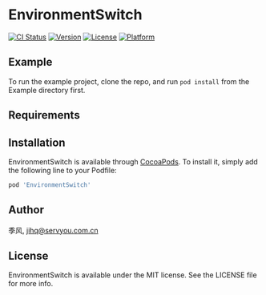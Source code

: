 # EnvironmentSwitch

[![CI Status](http://img.shields.io/travis/季风/EnvironmentSwitch.svg?style=flat)](https://travis-ci.org/季风/EnvironmentSwitch)
[![Version](https://img.shields.io/cocoapods/v/EnvironmentSwitch.svg?style=flat)](http://cocoapods.org/pods/EnvironmentSwitch)
[![License](https://img.shields.io/cocoapods/l/EnvironmentSwitch.svg?style=flat)](http://cocoapods.org/pods/EnvironmentSwitch)
[![Platform](https://img.shields.io/cocoapods/p/EnvironmentSwitch.svg?style=flat)](http://cocoapods.org/pods/EnvironmentSwitch)

## Example

To run the example project, clone the repo, and run `pod install` from the Example directory first.

## Requirements

## Installation

EnvironmentSwitch is available through [CocoaPods](http://cocoapods.org). To install
it, simply add the following line to your Podfile:

```ruby
pod 'EnvironmentSwitch'
```

## Author

季风, jihq@servyou.com.cn

## License

EnvironmentSwitch is available under the MIT license. See the LICENSE file for more info.
